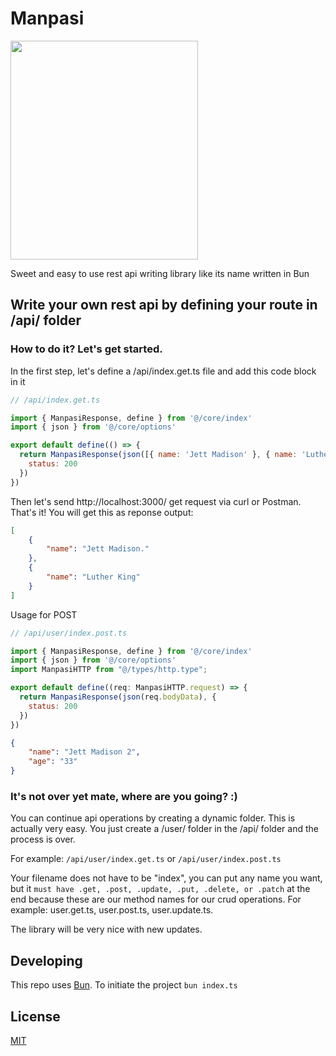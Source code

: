 # Manpasi

<img src="https://github.com/BahlulHasanli/manpasi/assets/15572553/259f9f6f-f297-4a18-953b-b9ee9d170196" width="300" height="350">

Sweet and easy to use rest api writing library like its name written in Bun


## Write your own rest api by defining your route in /api/ folder

###  How to do it? Let's get started.

In the first step, let's define a /api/index.get.ts file and add this code block in it

```js
// /api/index.get.ts

import { ManpasiResponse, define } from '@/core/index'
import { json } from '@/core/options'

export default define(() => {
  return ManpasiResponse(json([{ name: 'Jett Madison' }, { name: 'Luther King' }]), {
    status: 200
  })
})
```

Then let's send http://localhost:3000/ get request via curl or Postman. That's it! You will get this as reponse output:
```json
[
    {
        "name": "Jett Madison."
    },
    {
        "name": "Luther King"
    }
]
```

Usage for POST

```js
// /api/user/index.post.ts

import { ManpasiResponse, define } from '@/core/index'
import { json } from '@/core/options'
import ManpasiHTTP from "@/types/http.type";

export default define((req: ManpasiHTTP.request) => {
  return ManpasiResponse(json(req.bodyData), {
    status: 200
  })
})
```

```json
{
    "name": "Jett Madison 2",
    "age": "33"
}
```




### It's not over yet mate, where are you going? :) 

You can continue api operations by creating a dynamic folder. This is actually very easy. You just create a /user/ folder in the /api/ folder and the process is over.

For example: `/api/user/index.get.ts` or `/api/user/index.post.ts`

Your filename does not have to be "index", you can put any name you want, but it `must have .get, .post, .update, .put, .delete, or .patch` at the end because these are our method names for our crud operations. For example: user.get.ts, user.post.ts, user.update.ts.

The library will be very nice with new updates.

## Developing
This repo uses [Bun](https://bun.sh). To initiate the project `bun index.ts`

## License
[MIT](https://github.com/BahlulHasanli/Manpasi/blob/main/LICENSE)
